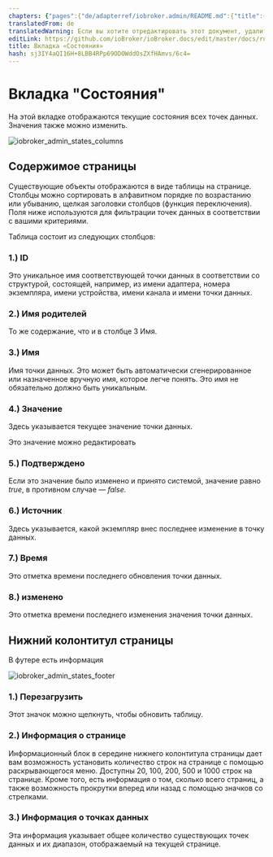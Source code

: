 ```yaml
---
chapters: {"pages":{"de/adapterref/iobroker.admin/README.md":{"title":{"de":"no title"},"content":"de/adapterref/iobroker.admin/README.md"},"de/adapterref/iobroker.admin/admin/tab-adapters.md":{"title":{"de":"Der Reiter Adapter"},"content":"de/adapterref/iobroker.admin/admin/tab-adapters.md"},"de/adapterref/iobroker.admin/admin/tab-instances.md":{"title":{"de":"Der Reiter Instanzen"},"content":"de/adapterref/iobroker.admin/admin/tab-instances.md"},"de/adapterref/iobroker.admin/admin/tab-objects.md":{"title":{"de":"Der Reiter Objekte"},"content":"de/adapterref/iobroker.admin/admin/tab-objects.md"},"de/adapterref/iobroker.admin/admin/tab-states.md":{"title":{"de":"Der Reiter Zustände"},"content":"de/adapterref/iobroker.admin/admin/tab-states.md"},"de/adapterref/iobroker.admin/admin/tab-groups.md":{"title":{"de":"Der Reiter Gruppen"},"content":"de/adapterref/iobroker.admin/admin/tab-groups.md"},"de/adapterref/iobroker.admin/admin/tab-users.md":{"title":{"de":"Der Reiter Benutzer"},"content":"de/adapterref/iobroker.admin/admin/tab-users.md"},"de/adapterref/iobroker.admin/admin/tab-events.md":{"title":{"de":"Der Reiter Ereignisse"},"content":"de/adapterref/iobroker.admin/admin/tab-events.md"},"de/adapterref/iobroker.admin/admin/tab-hosts.md":{"title":{"de":"Der Reiter Hosts"},"content":"de/adapterref/iobroker.admin/admin/tab-hosts.md"},"de/adapterref/iobroker.admin/admin/tab-enums.md":{"title":{"de":"Der Reiter Aufzählungen"},"content":"de/adapterref/iobroker.admin/admin/tab-enums.md"},"de/adapterref/iobroker.admin/admin/tab-log.md":{"title":{"de":"Der Reiter Log"},"content":"de/adapterref/iobroker.admin/admin/tab-log.md"},"de/adapterref/iobroker.admin/admin/tab-system.md":{"title":{"de":"Die Systemeinstellungen"},"content":"de/adapterref/iobroker.admin/admin/tab-system.md"}}}
translatedFrom: de
translatedWarning: Если вы хотите отредактировать этот документ, удалите поле «translatedFrom», в противном случае этот документ будет снова автоматически переведен
editLink: https://github.com/ioBroker/ioBroker.docs/edit/master/docs/ru/adapterref/iobroker.admin/tab-states.md
title: Вкладка «Состояния»
hash: sj3IY4aQI16H+8LBB4RPp69ODOWddOsZXfHAmvs/6c4=
---
```

# Вкладка "Состояния"
На этой вкладке отображаются текущие состояния всех точек данных.
Значения также можно изменить.

![iobroker_admin_states_columns](../../../de/adapterref/iobroker.admin/img/tab-states_columns.jpg)

## Содержимое страницы
Существующие объекты отображаются в виде таблицы на странице.
Столбцы можно сортировать в алфавитном порядке по возрастанию или убыванию, щелкая заголовки столбцов (функция переключения).
Поля ниже используются для фильтрации точек данных в соответствии с вашими критериями.

Таблица состоит из следующих столбцов:

### **1.) ID**
Это уникальное имя соответствующей точки данных в соответствии со структурой, состоящей, например, из имени адаптера, номера экземпляра, имени устройства, имени канала и имени точки данных.

### **2.) Имя родителей**
То же содержание, что и в столбце 3 Имя.

### **3.) Имя**
Имя точки данных. Это может быть автоматически сгенерированное или назначенное вручную имя, которое легче понять. Это имя не обязательно должно быть уникальным.

### **4.) Значение**
Здесь указывается текущее значение точки данных.

Это значение можно редактировать

### **5.) Подтверждено**
Если это значение было изменено и принято системой, значение равно _true_, в противном случае — _false._

### **6.) Источник**
Здесь указывается, какой экземпляр внес последнее изменение в точку данных.

### **7.) Время**
Это отметка времени последнего обновления точки данных.

### **8.) изменено**
Это отметка времени последнего изменения значения точки данных.

## Нижний колонтитул страницы
В футере есть информация

![iobroker_admin_states_footer](../../../de/adapterref/iobroker.admin/img/tab-states_footer.jpg)

### **1.) Перезагрузить**
Этот значок можно щелкнуть, чтобы обновить таблицу.

### **2.) Информация о странице**
Информационный блок в середине нижнего колонтитула страницы дает вам возможность установить количество строк на странице с помощью раскрывающегося меню. Доступны 20, 100, 200, 500 и 1000 строк на странице.
Кроме того, есть информация о том, сколько всего страниц, а также возможность прокрутки вперед или назад с помощью значков со стрелками.

### **3.) Информация о точках данных**
Эта информация указывает общее количество существующих точек данных и их диапазон, отображаемый на текущей странице.
